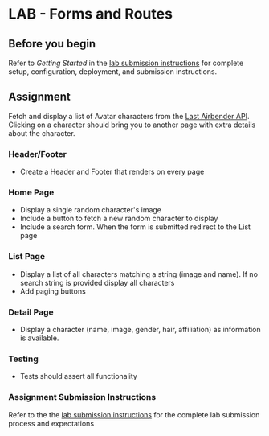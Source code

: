 # LAB - Forms and Routes

## Before you begin

Refer to *Getting Started*  in the [lab submission instructions](../../../reference/submission-instructions/labs/README.md) for complete setup, configuration, deployment, and submission instructions.

## Assignment

Fetch and display a list of Avatar characters from the
[Last Airbender API](https://last-airbender-api.herokuapp.com/).
Clicking on a character should bring you to another page with
extra details about the character.

### Header/Footer

* Create a Header and Footer that renders on every page

### Home Page

* Display a single random character's image
* Include a button to fetch a new random character to display
* Include a search form. When the form is submitted redirect to
  the List page

### List Page

* Display a list of all characters matching a string (image and name).
  If no search string is provided display all characters
* Add paging buttons

### Detail Page

* Display a character (name, image, gender, hair, affiliation) as
  information is available.

### Testing

* Tests should assert all functionality

### Assignment Submission Instructions

Refer to the the [lab submission instructions](../../../reference/submission-instructions/labs/README.md) for the complete lab submission process and expectations
